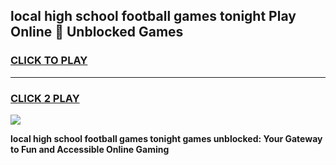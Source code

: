 
## local high school football games tonight Play Online 👋 Unblocked Games
<h3>
<a href="https://news.freeplayer.one?title=local_high_school_football_games_tonight&ref=17GH">CLICK TO PLAY</a></h3>
<hr>

<h3>
<a href="https://news.freeplayer.one?title=local_high_school_football_games_tonight&ref=17GH">CLICK 2 PLAY</a>
  
</h3>

<a href="https://news.freeplayer.one?title=local_high_school_football_games_tonight&ref=17GH/"><img src="https://clearcache.store/games.png"></a>


**local high school football games tonight games unblocked: Your Gateway to Fun and Accessible Online Gaming**
